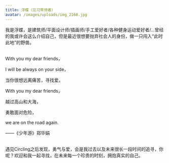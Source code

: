 ```yaml
---
title: 浮蝶（见习带领者）
avatar: /images/uploads/img_2168.jpg
---
```

我是浮蝶，是建筑师/平面设计师/插画师/手工爱好者/各种健身运动爱好者/...曾经的我或许会这么介绍自己，但是最近很想要抛弃社会人的身份，做一只闯入“此时此地”的野兽。

\
With you my dear friends，

I will be always on your side，

当你很想远离痛苦，寻找爱。

With you my dear friends，

越过高山和大海，

勇敢面对危险，

we are on the road again.

——《少年游》郑华娟

\
遇见Circling之后发现，勇气与爱，会是我过去以及未来很长一段时间的追寻，你呢？欢迎和我一起寻找，在未来每一个珍贵的时刻，拥抱真实的自己。